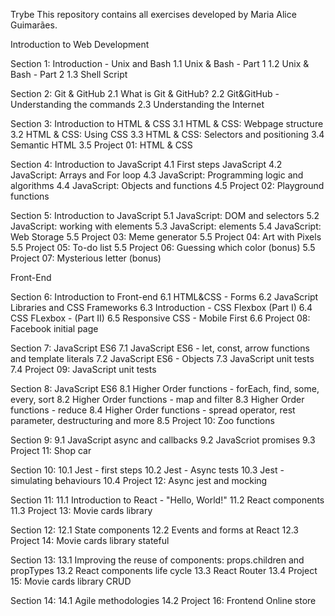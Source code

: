 Trybe
This repository contains all exercises developed by Maria Alice Guimarães.

Introduction to Web Development

Section 1: Introduction - Unix and Bash
 1.1 Unix & Bash - Part 1
 1.2 Unix & Bash - Part 2
 1.3 Shell Script
 
Section 2: Git & GitHub
 2.1 What is Git & GitHub?
 2.2 Git&GitHub - Understanding the commands
 2.3 Understanding the Internet
 
Section 3: Introduction to HTML & CSS
 3.1 HTML & CSS: Webpage structure
 3.2 HTML & CSS: Using CSS
 3.3 HTML & CSS: Selectors and positioning
 3.4 Semantic HTML
 3.5 Project 01: HTML & CSS
 
Section 4: Introduction to JavaScript
 4.1 First steps JavaScript
 4.2 JavaScript: Arrays and For loop
 4.3 JavaScript: Programming logic and algorithms
 4.4 JavaScript: Objects and functions
 4.5 Project 02: Playground functions
 
Section 5: Introduction to JavaScript
 5.1 JavaScript: DOM and selectors
 5.2 JavaScript: working with elements
 5.3 JavaScript: elements
 5.4 JavaScript: Web Storage
 5.5 Project 03: Meme generator
 5.5 Project 04: Art with Pixels
 5.5 Project 05: To-do list
 5.5 Project 06: Guessing which color (bonus)
 5.5 Project 07: Mysterious letter (bonus)

Front-End

Section 6: Introduction to Front-end
 6.1 HTML&CSS - Forms
 6.2 JavaScript Libraries and CSS Frameworks
 6.3 Introduction - CSS Flexbox (Part I)
 6.4 CSS FLexbox - (Part II)
 6.5 Responsive CSS - Mobile First
 6.6 Project 08: Facebook initial page
 
Section 7: JavaScript ES6
 7.1 JavaScript ES6 - let, const, arrow functions and template literals
 7.2 JavaScript ES6 - Objects
 7.3 JavaScript unit tests
 7.4 Project 09: JavaScript unit tests
 
Section 8: JavaScript ES6
 8.1 Higher Order functions - forEach, find, some, every, sort
 8.2 Higher Order functions - map and filter
 8.3 Higher Order functions - reduce
 8.4 Higher Order functions - spread operator, rest parameter, destructuring and more
 8.5 Project 10: Zoo functions
 
Section 9:
 9.1 JavaScript async and callbacks
 9.2 JavaScriot promises
 9.3 Project 11: Shop car
 
Section 10:
 10.1 Jest - first steps
 10.2 Jest - Async tests
 10.3 Jest - simulating behaviours
 10.4 Project 12: Async jest and mocking
 
Section 11:
 11.1 Introduction to React - "Hello, World!"
 11.2 React components
 11.3 Project 13: Movie cards library
 
Section 12:
 12.1 State components
 12.2 Events and forms at React
 12.3 Project 14: Movie cards library stateful
 
Section 13:
 13.1 Improving the reuse of components: props.children and propTypes
 13.2 React components life cycle
 13.3 React Router
 13.4 Project 15: Movie cards library CRUD
 
Section 14:
 14.1 Agile methodologies
 14.2 Project 16: Frontend Online store
